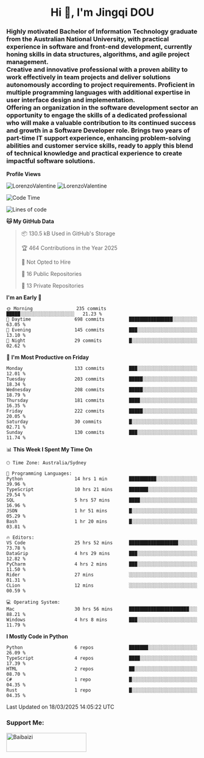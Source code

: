 <h1 align="center">Hi 👋, I'm Jingqi DOU</h1>
<h3 align="left">
Highly motivated Bachelor of Information Technology graduate from the Australian National University, with practical experience in software and front-end development, currently honing skills in data structures, algorithms, and agile project management. <br>
Creative and innovative professional with a proven ability to work effectively in team projects and deliver solutions autonomously according to project requirements. Proficient in multiple programming languages with additional expertise in user interface design and implementation. <br>
Offering an organization in the software development sector an opportunity to engage the skills of a dedicated professional who will make a valuable contribution to its continued success and growth in a Software Developer role. Brings two years of part-time IT support experience, enhancing problem-solving abilities and customer service skills, ready to apply this blend of technical knowledge and practical experience to create impactful software solutions.
</h3>

**Profile Views**<br>
<!-- <img src="https://count.getloli.com/get/@:name" alt="LorenzoValentine" theme="rule34" /> -->
<img src="https://count.getloli.com/@LorenzoValentine?name=LorenzoValentine&theme=asoul&padding=7&offset=0&align=center&scale=2&pixelated=1&darkmode=auto&prefix=020315" alt="LorenzoValentine" theme="rule34" />
<img src="https://count.getloli.com/@LorenzoValentine?name=LorenzoValentine&theme=food&padding=7&offset=0&align=center&scale=2&pixelated=1&darkmode=auto&prefix=020315" alt="LorenzoValentine" theme="rule34" />
 

<!--START_SECTION:waka-->
![Code Time](http://img.shields.io/badge/Code%20Time-1%2C676%20hrs%2046%20mins-blue)

![Lines of code](https://img.shields.io/badge/From%20Hello%20World%20I%27ve%20Written-228.0%20thousand%20lines%20of%20code-blue)

**🐱 My GitHub Data** 

> 📦 130.5 kB Used in GitHub's Storage 
 > 
> 🏆 464 Contributions in the Year 2025
 > 
> 🚫 Not Opted to Hire
 > 
> 📜 16 Public Repositories 
 > 
> 🔑 13 Private Repositories 
 > 
**I'm an Early 🐤** 

```text
🌞 Morning                235 commits         █████░░░░░░░░░░░░░░░░░░░░   21.23 % 
🌆 Daytime                698 commits         ████████████████░░░░░░░░░   63.05 % 
🌃 Evening                145 commits         ███░░░░░░░░░░░░░░░░░░░░░░   13.10 % 
🌙 Night                  29 commits          █░░░░░░░░░░░░░░░░░░░░░░░░   02.62 % 
```
📅 **I'm Most Productive on Friday** 

```text
Monday                   133 commits         ███░░░░░░░░░░░░░░░░░░░░░░   12.01 % 
Tuesday                  203 commits         █████░░░░░░░░░░░░░░░░░░░░   18.34 % 
Wednesday                208 commits         █████░░░░░░░░░░░░░░░░░░░░   18.79 % 
Thursday                 181 commits         ████░░░░░░░░░░░░░░░░░░░░░   16.35 % 
Friday                   222 commits         █████░░░░░░░░░░░░░░░░░░░░   20.05 % 
Saturday                 30 commits          █░░░░░░░░░░░░░░░░░░░░░░░░   02.71 % 
Sunday                   130 commits         ███░░░░░░░░░░░░░░░░░░░░░░   11.74 % 
```


📊 **This Week I Spent My Time On** 

```text
🕑︎ Time Zone: Australia/Sydney

💬 Programming Languages: 
Python                   14 hrs 1 min        ██████████░░░░░░░░░░░░░░░   39.96 % 
TypeScript               10 hrs 21 mins      ███████░░░░░░░░░░░░░░░░░░   29.54 % 
SQL                      5 hrs 57 mins       ████░░░░░░░░░░░░░░░░░░░░░   16.96 % 
JSON                     1 hr 51 mins        █░░░░░░░░░░░░░░░░░░░░░░░░   05.29 % 
Bash                     1 hr 20 mins        █░░░░░░░░░░░░░░░░░░░░░░░░   03.81 % 

🔥 Editors: 
VS Code                  25 hrs 52 mins      ██████████████████░░░░░░░   73.78 % 
DataGrip                 4 hrs 29 mins       ███░░░░░░░░░░░░░░░░░░░░░░   12.82 % 
PyCharm                  4 hrs 2 mins        ███░░░░░░░░░░░░░░░░░░░░░░   11.50 % 
Rider                    27 mins             ░░░░░░░░░░░░░░░░░░░░░░░░░   01.31 % 
CLion                    12 mins             ░░░░░░░░░░░░░░░░░░░░░░░░░   00.59 % 

💻 Operating System: 
Mac                      30 hrs 56 mins      ██████████████████████░░░   88.21 % 
Windows                  4 hrs 8 mins        ███░░░░░░░░░░░░░░░░░░░░░░   11.79 % 
```

**I Mostly Code in Python** 

```text
Python                   6 repos             ███████░░░░░░░░░░░░░░░░░░   26.09 % 
TypeScript               4 repos             ████░░░░░░░░░░░░░░░░░░░░░   17.39 % 
HTML                     2 repos             ██░░░░░░░░░░░░░░░░░░░░░░░   08.70 % 
C#                       1 repo              █░░░░░░░░░░░░░░░░░░░░░░░░   04.35 % 
Rust                     1 repo              █░░░░░░░░░░░░░░░░░░░░░░░░   04.35 % 
```




 Last Updated on 18/03/2025 14:05:22 UTC
<!--END_SECTION:waka-->

<!-- [![willianrod's wakatime stats](https://github-readme-stats.vercel.app/api/wakatime?username=lorenzoval2050)](https://github.com/anuraghazra/github-readme-stats) -->


<h3 align="left">Support Me:</h3>
<p><a href="https://www.buymeacoffee.com/Baibaizi"> <img align="left" src="https://cdn.buymeacoffee.com/buttons/v2/default-yellow.png" height="50" width="210" alt="Baibaizi" /></a></p><br><br>
